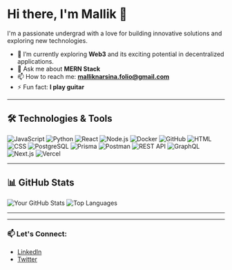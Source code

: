 # Hi there, I'm Mallik 👋

I'm a passionate undergrad with a love for building innovative solutions and exploring new technologies.

- 🌱 I’m currently exploring **Web3** and its exciting potential in decentralized applications.
- 💬 Ask me about **MERN Stack**
- 📫 How to reach me: **malliknarsina.folio@gmail.com**
- ⚡ Fun fact: **I play guitar**

---

## 🛠️ Technologies & Tools

![JavaScript](https://img.shields.io/badge/-JavaScript-F7DF1E?style=flat&logo=JavaScript&logoColor=black)
![Python](https://img.shields.io/badge/-Python-3776AB?style=flat&logo=python&logoColor=white)
![React](https://img.shields.io/badge/-React-61DAFB?style=flat&logo=React&logoColor=white)
![Node.js](https://img.shields.io/badge/-Node.js-339933?style=flat&logo=node.js&logoColor=white)
![Docker](https://img.shields.io/badge/-Docker-2496ED?style=flat&logo=docker&logoColor=white)
![GitHub](https://img.shields.io/badge/-GitHub-181717?style=flat&logo=github&logoColor=white)
![HTML](https://img.shields.io/badge/-HTML5-E34F26?style=flat&logo=html5&logoColor=white)
![CSS](https://img.shields.io/badge/-CSS3-1572B6?style=flat&logo=css3&logoColor=white)
![PostgreSQL](https://img.shields.io/badge/-PostgreSQL-336791?style=flat&logo=postgresql&logoColor=white)
![Prisma](https://img.shields.io/badge/-Prisma-2D3748?style=flat&logo=prisma&logoColor=white)
![Postman](https://img.shields.io/badge/-Postman-FF6C37?style=flat&logo=postman&logoColor=white)
![REST API](https://img.shields.io/badge/-REST%20API-FF5722?style=flat&logo=api&logoColor=white)
![GraphQL](https://img.shields.io/badge/-GraphQL-E10098?style=flat&logo=graphql&logoColor=white)
![Next.js](https://img.shields.io/badge/-Next.js-000000?style=flat&logo=next.js&logoColor=white)
![Vercel](https://img.shields.io/badge/-Vercel-000000?style=flat&logo=vercel&logoColor=white)


---

## 📊 GitHub Stats

![Your GitHub Stats](https://github-readme-stats.vercel.app/api?username=Mallik0&show_icons=true&theme=radical)
![Top Languages](https://github-readme-stats.vercel.app/api/top-langs/?username=Mallik0&layout=compact&theme=radical)

---

---

### 📫 Let's Connect:

- [LinkedIn](https://www.linkedin.com/in/mallik-narsina-314401233/)
- [Twitter](https://x.com/malliknarsina)

